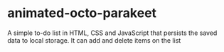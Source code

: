# animated-octo-parakeet
A simple to-do list in HTML, CSS and JavaScript that persists the saved data to local storage. It can add and delete items on the list
